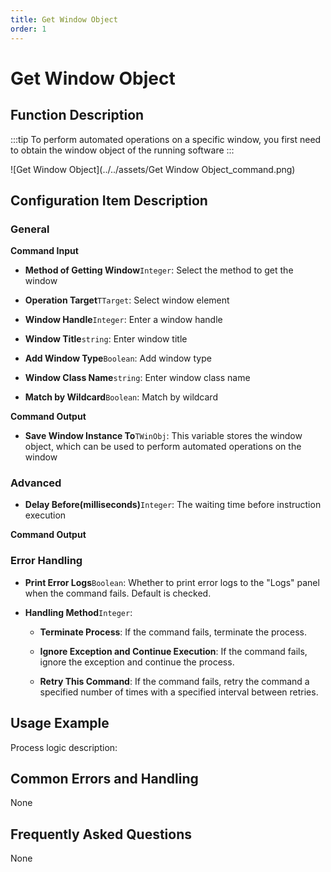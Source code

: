 ```yaml
---
title: Get Window Object
order: 1
---
```


# Get Window Object

## Function Description

:::tip 
To perform automated operations on a specific window, you first need to obtain the window object of the running software
:::

![Get Window Object](../../assets/Get Window Object_command.png)

## Configuration Item Description

### General

**Command Input**

- **Method of Getting Window**`Integer`: Select the method to get the window

- **Operation Target**`TTarget`: Select window element

- **Window Handle**`Integer`: Enter a window handle

- **Window Title**`string`: Enter window title

- **Add Window Type**`Boolean`: Add window type

- **Window Class Name**`string`: Enter window class name

- **Match by Wildcard**`Boolean`: Match by wildcard


**Command Output**

- **Save Window Instance To**`TWinObj`: This variable stores the window object, which can be used to perform automated operations on the window

### Advanced

- **Delay Before(milliseconds)**`Integer`: The waiting time before instruction execution


**Command Output**

### Error Handling

- **Print Error Logs**`Boolean`: Whether to print error logs to the "Logs" panel when the command fails. Default is checked. 

- **Handling Method**`Integer`:

    - **Terminate Process**: If the command fails, terminate the process.

    - **Ignore Exception and Continue Execution**: If the command fails, ignore the exception and continue the process.

    - **Retry This Command**: If the command fails, retry the command a specified number of times with a specified interval between retries.

## Usage Example

Process logic description:

## Common Errors and Handling

None

## Frequently Asked Questions

None

